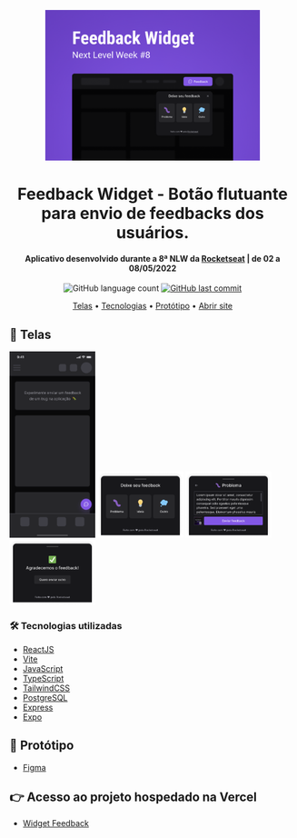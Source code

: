 <p align="center">       
  <img src="/mobile/assets/01.png" width="75%">
</p>

<h1 align="center">
  Feedback Widget - Botão flutuante para envio de feedbacks dos usuários.
</h1>

<h4 align="center">
  Aplicativo desenvolvido durante a 8ª NLW da <a href="https://www.rocketseat.com.br">Rocketseat</a> | de 02 a 08/05/2022
</h4>

<p align="center">
  <img alt="GitHub language count" src="https://img.shields.io/github/languages/count/frankjrp/RocketSeat-NLW-8">
  
  <a href="https://github.com/frankjrp/RocketSeat-NLW-8/commits/main">
    <img alt="GitHub last commit" src="https://img.shields.io/github/last-commit/frankjrp/RocketSeat-NLW-8">
  </a>
</p>

<p align="center">
  <a href="#-telas">Telas</a> • 
  <a href="#-tecnologias-utilizadas">Tecnologias</a> • 
  <a href="#-protótipo">Protótipo</a> • 
  <a href="#-acesso-ao-projeto-hospedado-na-vercel">Abrir site</a>
</p>

## 🎨 Telas

<p align="left">
  <img src="/mobile/assets/02.png" width="30%">
  <img src="/mobile/assets/03.png" width="30%">
  <img src="/mobile/assets/04.png" width="30%">
  <img src="/mobile/assets/05.png" width="30%">
</p>

### 🛠 Tecnologias utilizadas

- [ReactJS](https://reactjs.org/)
- [Vite](https://vitejs.dev/)
- [JavaScript](https://developer.mozilla.org/pt-BR/docs/Web/JavaScript/)
- [TypeScript](https://www.typescriptlang.org/)
- [TailwindCSS](https://tailwindcss.com/)
- [PostgreSQL](https://www.postgresql.org/)
- [Express](https://expressjs.com/pt-br)
- [Expo](https://expo.dev/)

## 📄 Protótipo
- [Figma](https://www.figma.com/file/5nl9eohTUqFoaiIj3gf9EM/Feedback-Widget-%7C-NLW-%238)

## 👉 Acesso ao projeto hospedado na Vercel
- [Widget Feedback](https://nlw-return-impulse-web-eta-silk.vercel.app/)
